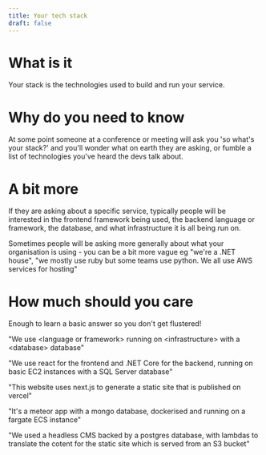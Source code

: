 ```yaml
---
title: Your tech stack
draft: false
---
```


# What is it

Your stack is the technologies used to build and run your service.

# Why do you need to know

At some point someone at a conference or meeting will ask you 'so what's your stack?' and you'll wonder what on earth they are asking, or fumble a list of technologies you've heard the devs talk about. 

# A bit more

If they are asking about a specific service, typically people will be interested in the frontend framework being used, the backend language or framework, the database, and what infrastructure it is all being run on.

Sometimes people will be asking more generally about what your organisation is using - you can be a bit more vague eg "we're a .NET house", "we mostly use ruby but some teams use python. We all use AWS services for hosting"

# How much should you care

Enough to learn a basic answer so you don't get flustered!

"We use \<language or framework> running on \<infrastructure> with a \<database> database"

"We use react for the frontend and .NET Core for the backend, running on basic EC2 instances with a SQL Server database"

"This website uses next.js to generate a static site that is published on vercel"

"It's a meteor app with a mongo database, dockerised and running on a fargate ECS instance"

"We used a headless CMS backed by a postgres database, with lambdas to translate the cotent for the static site which is served from an S3 bucket"